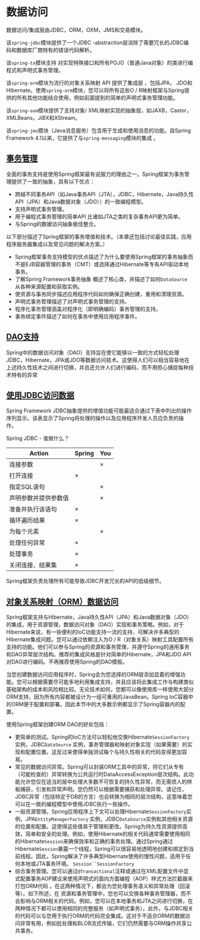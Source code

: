 #   数据访问

数据访问/集成层由JDBC，ORM，OXM，JMS和交易模块。

该`spring-jdbc`模块提供了一个JDBC -abstraction层消除了需要冗长的JDBC编码和数据库厂商特有的错误代码解析。

该`spring-tx`模块支持 对实现特殊接口和所有POJO（普通Java对象）的类进行编程式和声明式事务管理。

该`spring-orm`模块为流行的对象关系映射 API 提供了集成层 ，包括JPA， JDO和Hibernate。使用`spring-orm`模块，您可以将所有这些O / R映射框架与Spring提供的所有其他功能结合使用，例如前面提到的简单的声明式事务管理功能。

该`spring-oxm`模块提供了支持对象/ XML映射实现的抽象层，如JAXB，Castor，XMLBeans，JiBX和XStream。

该`spring-jms`模块（Java消息服务）包含用于生成和使用消息的功能。自Spring Framework 4.1以来，它提供了与`spring-messaging`模块的集成 。


##  [事务管理](section010000.md)

全面的事务支持是使用Spring框架最有说服力的理由之一。Spring框架为事务管理提供了一致的抽象，具有以下优点：
-   跨越不同事务API（如Java事务API（JTA），JDBC，Hibernate，Java持久性API（JPA）和Java数据对象（JDO））的一致编程模型。
-   支持声明式事务管理。
-   用于编程式事务管理的简单API 比诸如JTA之类的复杂事务API更为简单。
-   与Spring的数据访问抽象极佳整合。

以下部分描述了Spring框架的事务增值和技术。（本章还包括讨论最佳实践，应用程序服务器集成以及常见问题的解决方案。）
-   Spring框架事务支持模型的优点描述了为什么要使用Spring框架的事务抽象而不是EJB容器管理的事务（CMT）或选择通过Hibernate等专有API驱动本地事务。
-   了解Spring Framework事务抽象 概述了核心类，并描述了如何`DataSource` 从各种来源配置和获取实例。
-   使资源与事务同步描述应用程序代码如何确保正确创建，重用和清理资源。
-   声明式事务管理描述了对声明式事务管理的支持。
-   程序化事务管理涵盖对程序化（即明确编码）事务管理的支持。
-   事务绑定事件描述了如何在事务中使用应用程序事件。

##  [DAO支持](section020000.md)

Spring中的数据访问对象（DAO）支持旨在使它能够以一致的方式轻松处理JDBC，Hibernate，JPA或JDO等数据访问技术。这使得人们可以相当容易地在上述持久性技术之间进行切换，并且还允许人们进行编码，而不用担心捕捉每种技术特有的异常


##  [使用JDBC访问数据](section030000.md)

Spring Framework JDBC抽象提供的增值功能可能最适合通过下表中列出的操作序列显示。该表显示了Spring将处理的操作以及应用程序开发人员应负责的操作。

Spring JDBC - 谁做什么？

|Action|Spring|You|
|------|------|------|
|连接参数||×|
|打开连接|×||
|指定SQL语句||×|
|声明参数并提供参数值||×|
|准备并执行该语句|×||
|循环遍历结果|×||
|为每个元素||×|
|处理任何异常|×||
|处理事务|×||
|关闭连接、结果集|×||

Spring框架负责处理所有可能导致JDBC开发冗长的API的低级细节。


##  [对象关系映射（ORM）数据访问](section040000.md)

Spring框架支持与Hibernate，Java持久性API（JPA）和Java数据对象（JDO）的集成，用于资源管理，数据访问对象（DAO）实现和事务策略。例如，对于Hibernate来说，有一些便利的IoC功能支持一流的支持，可解决许多典型的Hibernate集成问题。您可以通过依赖注入为O / R（对象关系）映射工具配置所有支持的功能。他们可以参与Spring的资源和事务管理，并遵守Spring的通用事务和DAO异常层次结构。推荐的集成风格是针对简单的Hibernate，JPA和JDO API对DAO进行编码。不再推荐使用Spring的DAO模板。

当您创建数据访问应用程序时，Spring会为您选择的ORM层添加显着的增强功能。您可以根据需要尽可能多地利用集成支持，并且应该将此集成工作与构建类似基础架构的成本和风险相比较。无论技术如何，您都可以像使用库一样使用大部分ORM支持，因为所有内容都被设计为一组可重用的JavaBean。Spring IoC容器中的ORM便于配置和部署。因此本节中的大多数示例都显示了Spring容器内的配置。

使用Spring框架创建ORM DAO的好处包括：
-   更简单的测试。Spring的IoC方法可以轻松地交换Hibernate`SessionFactory`实例，JDBC`DataSource` 实例，事务管理器和映射对象实现（如果需要）的实现和配置位置。这反过来使得单独测试每个与持久性相关的代码变得更加容易。
-   常见的数据访问异常。Spring可以封装ORM工具中的异常，将它们从专有（可能检查的）异常转换为公共运行时DataAccessException层次结构。此功能允许您仅在适当的层中处理大多数不可恢复的持久性异常，而无需烦人的样板捕获，引发和异常声明。您仍然可以根据需要捕获和处理异常。请记住，JDBC异常（包括特定于DB的方言）也会转换为相同的层次结构，这意味着您可以在一致的编程模型中使用JDBC执行一些操作。
-   一般资源管理。Spring应用程序上下文可以处理Hibernate`SessionFactory`实例，JPA`EntityManagerFactory` 实例，JDBC`DataSource`实例和其他相关资源的位置和配置。这使得这些值易于管理和更改。Spring为持久性资源提供高效，简单和安全的处理。例如，使用Hibernate的相关代码通常需要使用相同的Hibernate`Session`来确保效率和正确的事务处理。通过Spring通过Hibernate`Session`暴露一个线程，Spring可以很容易地透明地创建和绑定到当前线程。因此，Spring解决了许多典型Hibernate使用的慢性问题，适用于任何本地或JTA事务环境。 `Session``SessionFactory`
-   综合事务管理。您可以通过`@Transactional`注释或通过在XML配置文件中显式配置事务AOP建议来使用声明式的面向方面编程（AOP）样式方法拦截器来打包ORM代码 。在这两种情况下，都会为您处理事务语义和异常处理（回滚等）。如下所述，在 资源和事务管理中，您也可以交换各种事务管理器，而不会影响与ORM相关的代码。例如，您可以在本地事务和JTA之间进行切换，在两种情况下都可以使用相同的完整服务（如声明式事务）。此外，与JDBC相关的代码可以与您用于执行ORM的代码完全集成。这对于不适合ORM的数据访问非常有用，例如批处理和BLOB流式传输，它们仍然需要与ORM操作共享公共事务。


